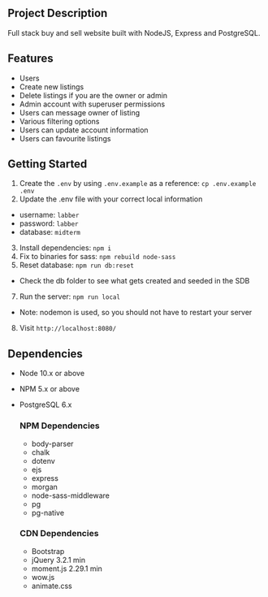 ## Project Description

Full stack buy and sell website built with NodeJS, Express and PostgreSQL.

## Features

- Users
- Create new listings
- Delete listings if you are the owner or admin
- Admin account with superuser permissions
- Users can message owner of listing
- Various filtering options
- Users can update account information
- Users can favourite listings

## Getting Started

1. Create the `.env` by using `.env.example` as a reference: `cp .env.example .env`
2. Update the .env file with your correct local information

- username: `labber`
- password: `labber`
- database: `midterm`

3. Install dependencies: `npm i`
4. Fix to binaries for sass: `npm rebuild node-sass`
5. Reset database: `npm run db:reset`

- Check the db folder to see what gets created and seeded in the SDB

7. Run the server: `npm run local`

- Note: nodemon is used, so you should not have to restart your server

8. Visit `http://localhost:8080/`

## Dependencies

- Node 10.x or above
- NPM 5.x or above
- PostgreSQL 6.x

  ### NPM Dependencies

  - body-parser
  - chalk
  - dotenv
  - ejs
  - express
  - morgan
  - node-sass-middleware
  - pg
  - pg-native

  ### CDN Dependencies

  - Bootstrap
  - jQuery 3.2.1 min
  - moment.js 2.29.1 min
  - wow.js
  - animate.css
